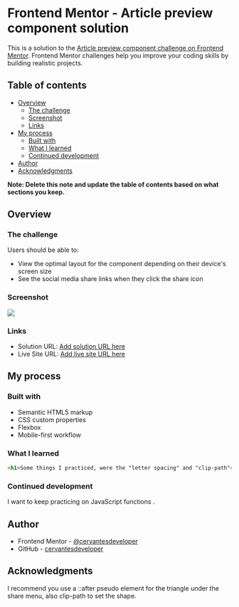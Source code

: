 # Frontend Mentor - Article preview component solution

This is a solution to the [Article preview component challenge on Frontend Mentor](https://www.frontendmentor.io/challenges/article-preview-component-dYBN_pYFT). Frontend Mentor challenges help you improve your coding skills by building realistic projects. 

## Table of contents

- [Overview](#overview)
  - [The challenge](#the-challenge)
  - [Screenshot](#screenshot)
  - [Links](#links)
- [My process](#my-process)
  - [Built with](#built-with)
  - [What I learned](#what-i-learned)
  - [Continued development](#continued-development)
- [Author](#author)
- [Acknowledgments](#acknowledgments)

**Note: Delete this note and update the table of contents based on what sections you keep.**

## Overview

### The challenge

Users should be able to:

- View the optimal layout for the component depending on their device's screen size
- See the social media share links when they click the share icon

### Screenshot

![](screenshot.jpg)

### Links

- Solution URL: [Add solution URL here](https://github.com/cervantesdeveloper/fem_article_preview.git)
- Live Site URL: [Add live site URL here](https://femarticlepreview.netlify.app/)

## My process

### Built with

- Semantic HTML5 markup
- CSS custom properties
- Flexbox
- Mobile-first workflow

### What I learned

```html
<h1>Some things I practiced, were the "letter spacing" and "clip-path"</h1>
```
### Continued development

I want to keep practicing on JavaScript functions .

## Author

- Frontend Mentor - [@cervantesdeveloper](https://www.frontendmentor.io/profile/cervantesdeveloper)
- GitHub - [cervantesdeveloper](https://github.com/cervantesdeveloper)



## Acknowledgments

I recommend you use a ::after pseudo element for the triangle under the share menu, also clip-path to set the shape.
